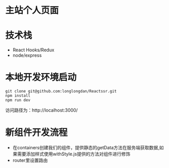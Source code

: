 # 主站个人页面

# 技术栈
- React Hooks/Redux
- node/express


# 本地开发环境启动
```
git clone git@github.com:longlongdan/Reactssr.git
npm install
npm run dev
```
访问路径为：http://localhost:3000/ 

# 新组件开发流程
- 在containers创建我们的组件，提供静态的getData方法在服务端获取数据,如果需要添加样式使用withStyle.js提供的方法对组件进行修饰
- router里设置路由
